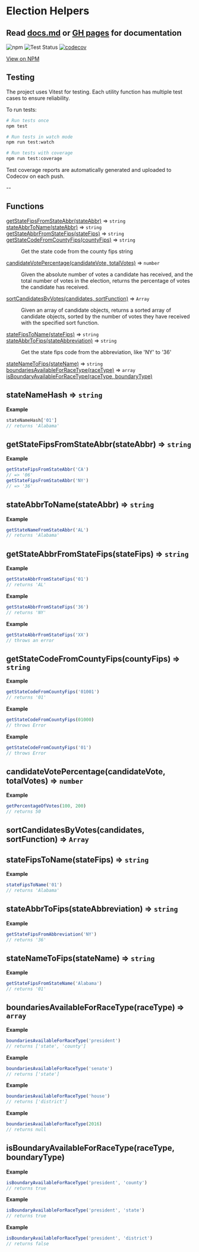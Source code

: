 # Election Helpers

## Read [docs.md](https://github.com/ejfox/election-helpers/blob/master/docs.md) or [GH pages](https://ejfox.github.io/election-helpers/global.html) for documentation 

![npm](https://img.shields.io/npm/v/election-helpers?color=%235B70D9) 
![Test Status](https://github.com/ejfox/election-helpers/actions/workflows/test.yml/badge.svg)
[![codecov](https://codecov.io/gh/ejfox/election-helpers/branch/main/graph/badge.svg)](https://codecov.io/gh/ejfox/election-helpers)

[View on NPM](https://www.npmjs.com/package/election-helpers)

## Testing

The project uses Vitest for testing. Each utility function has multiple test cases to ensure reliability.

To run tests:
```bash
# Run tests once
npm test

# Run tests in watch mode
npm run test:watch

# Run tests with coverage
npm run test:coverage
```

Test coverage reports are automatically generated and uploaded to Codecov on each push.

--
## Functions

<dl>
<dt><a href="#getStateFipsFromStateAbbr">getStateFipsFromStateAbbr(stateAbbr)</a> ⇒ <code>string</code></dt>
<dd></dd>
<dt><a href="#stateAbbrToName">stateAbbrToName(stateAbbr)</a> ⇒ <code>string</code></dt>
<dd></dd>
<dt><a href="#getStateAbbrFromStateFips">getStateAbbrFromStateFips(stateFips)</a> ⇒ <code>string</code></dt>
<dd></dd>
<dt><a href="#getStateCodeFromCountyFips">getStateCodeFromCountyFips(countyFips)</a> ⇒ <code>string</code></dt>
<dd><p>Get the state code from the county fips string</p>
</dd>
<dt><a href="#candidateVotePercentage">candidateVotePercentage(candidateVote, totalVotes)</a> ⇒ <code>number</code></dt>
<dd><p>Given the absolute number of votes a candidate has received, and the total number of votes in the election, returns the percentage of votes the candidate has received.</p>
</dd>
<dt><a href="#sortCandidatesByVotes">sortCandidatesByVotes(candidates, sortFunction)</a> ⇒ <code>Array</code></dt>
<dd><p>Given an array of candidate objects, returns a sorted array of candidate objects, sorted by the number of votes they have received with the specified sort function.</p>
</dd>
<dt><a href="#stateFipsToName">stateFipsToName(stateFips)</a> ⇒ <code>string</code></dt>
<dd></dd>
<dt><a href="#stateAbbrToFips">stateAbbrToFips(stateAbbreviation)</a> ⇒ <code>string</code></dt>
<dd><p>Get the state fips code from the abbreviation, like &#39;NY&#39; to &#39;36&#39;</p>
</dd>
<dt><a href="#stateNameToFips">stateNameToFips(stateName)</a> ⇒ <code>string</code></dt>
<dd></dd>
<dt><a href="#boundariesAvailableForRaceType">boundariesAvailableForRaceType(raceType)</a> ⇒ <code>array</code></dt>
<dd></dd>
<dt><a href="#isBoundaryAvailableForRaceType">isBoundaryAvailableForRaceType(raceType, boundaryType)</a></dt>
<dd></dd>
</dl>

<a name="stateNameHash"></a>

## stateNameHash ⇒ <code>string</code>

**Example**  
```js
stateNameHash['01']
// returns 'Alabama'
```
<a name="getStateFipsFromStateAbbr"></a>

## getStateFipsFromStateAbbr(stateAbbr) ⇒ <code>string</code>

**Example**  
```js
getStateFipsFromStateAbbr('CA')
// => '06'
getStateFipsFromStateAbbr('NY')
// => '36'
```
<a name="stateAbbrToName"></a>

## stateAbbrToName(stateAbbr) ⇒ <code>string</code>

**Example**  
```js
getStateNameFromStateAbbr('AL')
// returns 'Alabama'
```
<a name="getStateAbbrFromStateFips"></a>

## getStateAbbrFromStateFips(stateFips) ⇒ <code>string</code>

**Example**  
```js
getStateAbbrFromStateFips('01')
// returns 'AL'
```
**Example**  
```js
getStateAbbrFromStateFips('36')
// returns 'NY'
```
**Example**  
```js
getStateAbbrFromStateFips('XX')
// throws an error
```
<a name="getStateCodeFromCountyFips"></a>

## getStateCodeFromCountyFips(countyFips) ⇒ <code>string</code>

**Example**  
```js
getStateCodeFromCountyFips('01001')
// returns '01'
```
**Example**  
```js
getStateCodeFromCountyFips(01000)
// throws Error
```
**Example**  
```js
getStateCodeFromCountyFips('01')
// throws Error
```
<a name="candidateVotePercentage"></a>

## candidateVotePercentage(candidateVote, totalVotes) ⇒ <code>number</code>

**Example**  
```js
getPercentageOfVotes(100, 200)
// returns 50
```
<a name="sortCandidatesByVotes"></a>

## sortCandidatesByVotes(candidates, sortFunction) ⇒ <code>Array</code>

<a name="stateFipsToName"></a>

## stateFipsToName(stateFips) ⇒ <code>string</code>
**Example**  
```js
stateFipsToName('01')
// returns 'Alabama'
```
<a name="stateAbbrToFips"></a>

## stateAbbrToFips(stateAbbreviation) ⇒ <code>string</code>

**Example**  
```js
getStateFipsFromAbbreviation('NY')
// returns '36'
```
<a name="stateNameToFips"></a>

## stateNameToFips(stateName) ⇒ <code>string</code>

**Example**  
```js
getStateFipsFromStateName('Alabama')
// returns '01'
```
<a name="boundariesAvailableForRaceType"></a>

## boundariesAvailableForRaceType(raceType) ⇒ <code>array</code>
**Example**  
```js
boundariesAvailableForRaceType('president')
// returns ['state', 'county']
```
**Example**  
```js
boundariesAvailableForRaceType('senate')
// returns ['state']
```
**Example**  
```js
boundariesAvailableForRaceType('house')
// returns ['district']
```
**Example**  
```js
boundariesAvailableForRaceType(2016)
// returns null
```
<a name="isBoundaryAvailableForRaceType"></a>

## isBoundaryAvailableForRaceType(raceType, boundaryType)

**Example**  
```js
isBoundaryAvailableForRaceType('president', 'county')
// returns true
```
**Example**  
```js
isBoundaryAvailableForRaceType('president', 'state')
// returns true
```
**Example**  
```js
isBoundaryAvailableForRaceType('president', 'district')
// returns false
```
